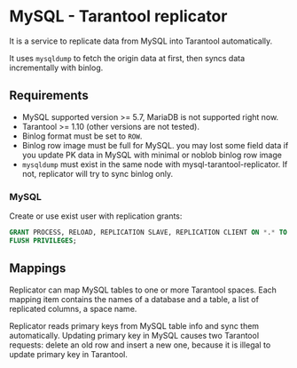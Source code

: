 # MySQL - Tarantool replicator

It is a service to replicate data from MySQL into Tarantool automatically.

It uses `mysqldump` to fetch the origin data at first, then syncs data incrementally with binlog.

## Requirements

- MySQL supported version >= 5.7, MariaDB is not supported right now.
- Tarantool >= 1.10 (other versions are not tested).
- Binlog format must be set to `ROW`.
- Binlog row image must be full for MySQL.
  you may lost some field data if you update PK data in MySQL with minimal or noblob binlog row image
- `mysqldump` must exist in the same node with mysql-tarantool-replicator. 
  If not, replicator will try to sync binlog only.

### MySQL

Create or use exist user with replication grants:

```sql
GRANT PROCESS, RELOAD, REPLICATION SLAVE, REPLICATION CLIENT ON *.* TO 'repl'@'%';
FLUSH PRIVILEGES;
```

## Mappings

Replicator can map MySQL tables to one or more Tarantool spaces. 
Each mapping item contains the names of a database and a table, 
a list of replicated columns, a space name.

Replicator reads primary keys from MySQL table info and sync them automatically.
Updating primary key in MySQL causes two Tarantool requests: delete an old row and insert a new one, because
it is illegal to update primary key in Tarantool.
